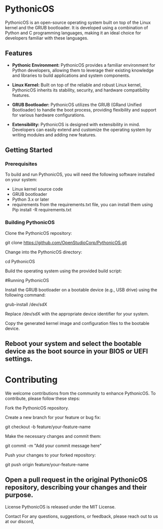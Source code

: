 # PythonicOS

PythonicOS is an open-source operating system built on top of the Linux kernel and the GRUB bootloader. It is developed using a combination of Python and C programming languages, making it an ideal choice for developers familiar with these languages.

## Features

- **Pythonic Environment:** PythonicOS provides a familiar environment for Python developers, allowing them to leverage their existing knowledge and libraries to build applications and system components.

- **Linux Kernel:** Built on top of the reliable and robust Linux kernel, PythonicOS inherits its stability, security, and hardware compatibility features.

- **GRUB Bootloader:** PythonicOS utilizes the GRUB (GRand Unified Bootloader) to handle the boot process, providing flexibility and support for various hardware configurations.

- **Extensibility:** PythonicOS is designed with extensibility in mind. Developers can easily extend and customize the operating system by writing modules and adding new features.

## Getting Started

### Prerequisites

To build and run PythonicOS, you will need the following software installed on your system:

- Linux kernel source code
- GRUB bootloader
- Python 3.x or later
- requirements from the requirements.txt file, you can install them using Pip install -R requirements.txt

### Building PythonicOS

  Clone the PythonicOS repository:

  git clone https://github.com/OpenStudioCorp/PythonicOS.git

  Change into the PythonicOS directory:
   
  cd PythonicOS
   
  Build the operating system using the provided build script:
   
  #Running PythonicOS

Install the GRUB bootloader on a bootable device (e.g., USB drive) using the following command:

grub-install /dev/sdX

Replace /dev/sdX with the appropriate device identifier for your system.

Copy the generated kernel image and configuration files to the bootable device.

Reboot your system and select the bootable device as the boot source in your BIOS or UEFI settings.
----------------------------------------------------------------------------------------------------

# Contributing

We welcome contributions from the community to enhance PythonicOS. To contribute, please follow these steps:

Fork the PythonicOS repository.

Create a new branch for your feature or bug fix:

git checkout -b feature/your-feature-name

Make the necessary changes and commit them:

git commit -m "Add your commit message here"

Push your changes to your forked repository:

git push origin feature/your-feature-name

Open a pull request in the original PythonicOS repository, describing your changes and their purpose.
------------------------------------------------------------------------------------------------------
License
PythonicOS is released under the MIT License.

Contact
For any questions, suggestions, or feedback, please reach out to us at our discord,
